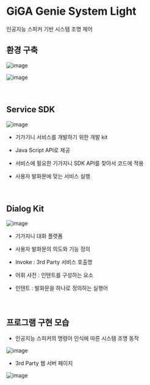 # GiGA Genie System Light
인공지능 스피커 기반 시스템 조명 제어


## 환경 구축

![image](https://user-images.githubusercontent.com/45943080/103729266-68f69500-5023-11eb-8ffb-8baec8abc0c4.png)

![image](https://user-images.githubusercontent.com/45943080/103729298-7b70ce80-5023-11eb-923d-0e77b5c0d842.png)
<br/><br/><br/>

## Service SDK

![image](https://user-images.githubusercontent.com/45943080/103729349-8f1c3500-5023-11eb-8474-214e57350bf6.png)


- 기가기니 서비스를 개발하기 위한 개발 kit

- Java Script API로 제공

- 서비스에 필요한 기가지니 SDK API를 찾아서 코드에 적용

- 사용자 발화문에 맞는 서비스 실행
<br/><br/><br/>

## Dialog Kit

![image](https://user-images.githubusercontent.com/45943080/103729367-9e02e780-5023-11eb-8cae-22a943ce1f51.png)

- 기가지니 대화 플랫폼

- 사용자 발화문의 의도와 기능 정의

- Invoke : 3rd Party 서비스 호출명

- 어휘 사전 : 인텐트를 구성하는 요소

- 인텐트 : 발화문을 하나로 정의하는 실행어
<br/><br/><br/>

## 프로그램 구현 모습

- 인공지능 스피커의 명령어 인식에 따른 시스템 조명 동작 

![image](https://user-images.githubusercontent.com/45943080/103729391-aeb35d80-5023-11eb-9343-89a9bf469e86.png)


- 3rd Party 웹 서버 페이지

![image](https://user-images.githubusercontent.com/45943080/103729416-bd017980-5023-11eb-95b0-a0688aa5b226.png)





